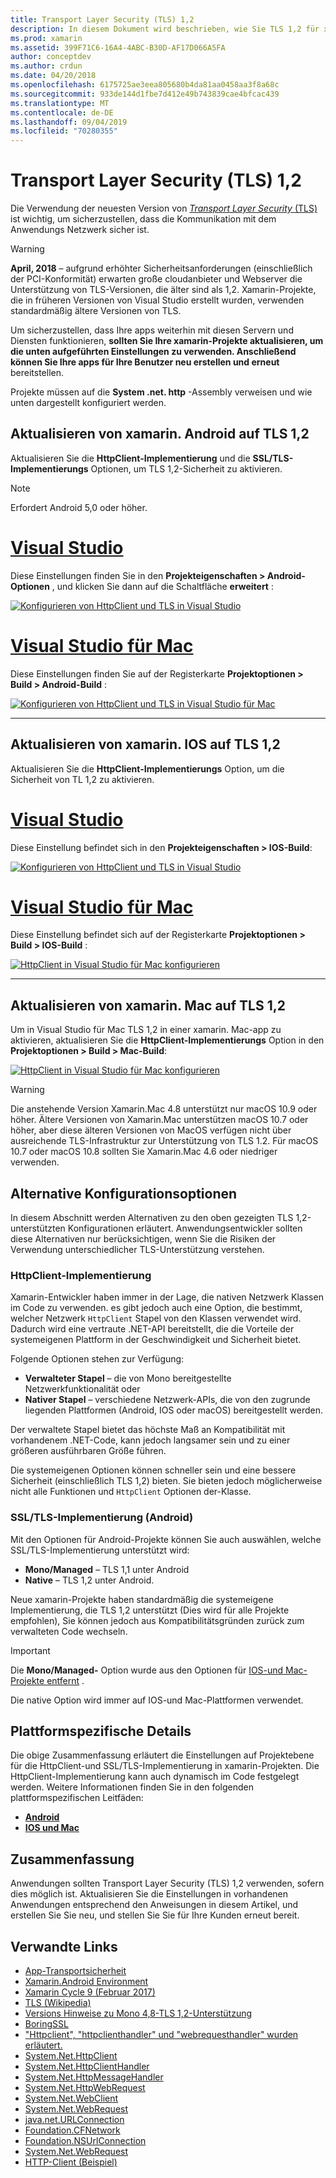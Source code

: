 ```yaml
---
title: Transport Layer Security (TLS) 1,2
description: In diesem Dokument wird beschrieben, wie Sie TLS 1,2 für xamarin. IOS-, xamarin. Android-und xamarin. Mac-Projekte aktivieren. Es zeigt, wie dies in Visual Studio 2019 und Visual Studio für Mac durchzuführen ist.
ms.prod: xamarin
ms.assetid: 399F71C6-16A4-4ABC-B30D-AF17D066A5FA
author: conceptdev
ms.author: crdun
ms.date: 04/20/2018
ms.openlocfilehash: 6175725ae3eea805680b4da81aa0458aa3f8a68c
ms.sourcegitcommit: 933de144d1fbe7d412e49b743839cae4bfcac439
ms.translationtype: MT
ms.contentlocale: de-DE
ms.lasthandoff: 09/04/2019
ms.locfileid: "70280355"
---
```

# <a name="transport-layer-security-tls-12"></a>Transport Layer Security (TLS) 1,2

Die Verwendung der neuesten Version von [ _Transport Layer Security_ (TLS)](https://en.wikipedia.org/wiki/Transport_Layer_Security) ist wichtig, um sicherzustellen, dass die Kommunikation mit dem Anwendungs Netzwerk sicher ist.

> [!WARNING]
> **April, 2018** – aufgrund erhöhter Sicherheitsanforderungen (einschließlich der PCI-Konformität) erwarten große cloudanbieter und Webserver die Unterstützung von TLS-Versionen, die älter sind als 1,2. Xamarin-Projekte, die in früheren Versionen von Visual Studio erstellt wurden, verwenden standardmäßig ältere Versionen von TLS.
>
> Um sicherzustellen, dass Ihre apps weiterhin mit diesen Servern und Diensten funktionieren, **sollten Sie Ihre xamarin-Projekte aktualisieren, um die unten aufgeführten Einstellungen zu verwenden. Anschließend können Sie Ihre apps für Ihre Benutzer neu erstellen und erneut** bereitstellen.

Projekte müssen auf die **System .net. http** -Assembly verweisen und wie unten dargestellt konfiguriert werden.

## <a name="update-xamarinandroid-to-tls-12"></a>Aktualisieren von xamarin. Android auf TLS 1,2

Aktualisieren Sie die **HttpClient-Implementierung** und die **SSL/TLS-Implementierungs** Optionen, um TLS 1,2-Sicherheit zu aktivieren.

> [!NOTE]
> Erfordert Android 5,0 oder höher.

# <a name="visual-studiotabwindows"></a>[Visual Studio](#tab/windows)

Diese Einstellungen finden Sie in den **Projekteigenschaften > Android-Optionen** , und klicken Sie dann auf die Schaltfläche **erweitert** :

[![Konfigurieren von HttpClient und TLS in Visual Studio](transport-layer-security-images/android-win-sml.png)](transport-layer-security-images/android-win.png#lightbox)

# <a name="visual-studio-for-mactabmacos"></a>[Visual Studio für Mac](#tab/macos)

Diese Einstellungen finden Sie auf der Registerkarte **Projektoptionen > Build > Android-Build** :

[![Konfigurieren von HttpClient und TLS in Visual Studio für Mac](transport-layer-security-images/android-mac-sml.png)](transport-layer-security-images/android-mac.png#lightbox)

-----

## <a name="update-xamarinios-to-tls-12"></a>Aktualisieren von xamarin. IOS auf TLS 1,2

Aktualisieren Sie die **HttpClient-Implementierungs** Option, um die Sicherheit von TL 1,2 zu aktivieren.

# <a name="visual-studiotabwindows"></a>[Visual Studio](#tab/windows)

Diese Einstellung befindet sich in den **Projekteigenschaften > IOS-Build**:

[![Konfigurieren von HttpClient und TLS in Visual Studio](transport-layer-security-images/ios-win-sml.png)](transport-layer-security-images/ios-win.png#lightbox)

# <a name="visual-studio-for-mactabmacos"></a>[Visual Studio für Mac](#tab/macos)

Diese Einstellung befindet sich auf der Registerkarte **Projektoptionen > Build > IOS-Build** :

[![HttpClient in Visual Studio für Mac konfigurieren](transport-layer-security-images/ios-mac-sml.png)](transport-layer-security-images/ios-mac.png#lightbox)

-----

## <a name="update-xamarinmac-to-tls-12"></a>Aktualisieren von xamarin. Mac auf TLS 1,2

Um in Visual Studio für Mac TLS 1,2 in einer xamarin. Mac-app zu aktivieren, aktualisieren Sie die **HttpClient-Implementierungs** Option in den **Projektoptionen > Build > Mac-Build**:

[![HttpClient in Visual Studio für Mac konfigurieren](transport-layer-security-images/macos-mac-sml.png)](transport-layer-security-images/macos-mac.png#lightbox)

> [!WARNING]
> Die anstehende Version Xamarin.Mac 4.8 unterstützt nur macOS 10.9 oder höher.
> Ältere Versionen von Xamarin.Mac unterstützen macOS 10.7 oder höher, aber diese älteren Versionen von MacOS verfügen nicht über ausreichende TLS-Infrastruktur zur Unterstützung von TLS 1.2. Für macOS 10.7 oder macOS 10.8 sollten Sie Xamarin.Mac 4.6 oder niedriger verwenden.

## <a name="alternative-configuration-options"></a>Alternative Konfigurationsoptionen

In diesem Abschnitt werden Alternativen zu den oben gezeigten TLS 1,2-unterstützten Konfigurationen erläutert.
Anwendungsentwickler sollten diese Alternativen nur berücksichtigen, wenn Sie die Risiken der Verwendung unterschiedlicher TLS-Unterstützung verstehen.

### <a name="httpclient-implementation"></a>HttpClient-Implementierung

Xamarin-Entwickler haben immer in der Lage, die nativen Netzwerk Klassen im Code zu verwenden. es gibt jedoch auch eine Option, die bestimmt, welcher Netzwerk `HttpClient` Stapel von den Klassen verwendet wird. Dadurch wird eine vertraute .NET-API bereitstellt, die die Vorteile der systemeigenen Plattform in der Geschwindigkeit und Sicherheit bietet.

Folgende Optionen stehen zur Verfügung:

- **Verwalteter Stapel** – die von Mono bereitgestellte Netzwerkfunktionalität oder
- **Nativer Stapel** – verschiedene Netzwerk-APIs, die von den zugrunde liegenden Plattformen (Android, IOS oder macOS) bereitgestellt werden.

Der verwaltete Stapel bietet das höchste Maß an Kompatibilität mit vorhandenem .NET-Code, kann jedoch langsamer sein und zu einer größeren ausführbaren Größe führen.

Die systemeigenen Optionen können schneller sein und eine bessere Sicherheit (einschließlich TLS 1,2) bieten. Sie bieten jedoch möglicherweise nicht alle Funktionen und `HttpClient` Optionen der-Klasse.

### <a name="ssltls-implementation-android"></a>SSL/TLS-Implementierung (Android)

Mit den Optionen für Android-Projekte können Sie auch auswählen, welche SSL/TLS-Implementierung unterstützt wird:

- **Mono/Managed** – TLS 1,1 unter Android
- **Native** – TLS 1,2 unter Android.

Neue xamarin-Projekte haben standardmäßig die systemeigene Implementierung, die TLS 1,2 unterstützt (Dies wird für alle Projekte empfohlen), Sie können jedoch aus Kompatibilitätsgründen zurück zum verwalteten Code wechseln.

> [!IMPORTANT]
> Die **Mono/Managed-** Option wurde aus den Optionen für [IOS-und Mac-Projekte entfernt](https://github.com/xamarin/release-notes-archive/blob/master/release-notes/ios/xamarin.ios_10/xamarin.ios_10.8.md) .
>
> Die native Option wird immer auf IOS-und Mac-Plattformen verwendet.

## <a name="platform-specific-details"></a>Plattformspezifische Details

Die obige Zusammenfassung erläutert die Einstellungen auf Projektebene für die HttpClient-und SSL/TLS-Implementierung in xamarin-Projekten. Die HttpClient-Implementierung kann auch dynamisch im Code festgelegt werden. Weitere Informationen finden Sie in den folgenden plattformspezifischen Leitfäden:

- [**Android**](~/android/app-fundamentals/http-stack.md)
- [**IOS und Mac**](~/cross-platform/macios/http-stack.md)

## <a name="summary"></a>Zusammenfassung

Anwendungen sollten Transport Layer Security (TLS) 1,2 verwenden, sofern dies möglich ist.
Aktualisieren Sie die Einstellungen in vorhandenen Anwendungen entsprechend den Anweisungen in diesem Artikel, und erstellen Sie Sie neu, und stellen Sie Sie für Ihre Kunden erneut bereit.

## <a name="related-links"></a>Verwandte Links

- [App-Transportsicherheit](~/ios/app-fundamentals/ats.md)
- [Xamarin.Android Environment](~/android/deploy-test/environment.md)
- [Xamarin Cycle 9 (Februar 2017)](https://releases.xamarin.com/stable-release-cycle-9/)
- [TLS (Wikipedia)](https://en.wikipedia.org/wiki/Transport_Layer_Security)
- [Versions Hinweise zu Mono 4,8-TLS 1,2-Unterstützung](https://www.mono-project.com/docs/about-mono/releases/4.8.0/#tls-12-support)
- [BoringSSL](https://boringssl.googlesource.com/boringssl/)
- ["Httpclient", "httpclienthandler" und "webrequesthandler" wurden erläutert.](https://blogs.msdn.microsoft.com/henrikn/2012/08/07/httpclient-httpclienthandler-and-webrequesthandler-explained/)
- [System.Net.HttpClient](https://msdn.microsoft.com/library/system.net.http.httpclient(v=vs.118).aspx)
- [System.Net.HttpClientHandler](https://msdn.microsoft.com/library/system.net.http.httpclienthandler(v=vs.118).aspx)
- [System.Net.HttpMessageHandler](https://msdn.microsoft.com/library/system.net.http.httpmessagehandler(v=vs.118).aspx)
- [System.Net.HttpWebRequest](https://msdn.microsoft.com/library/system.net.httpwebrequest(v=vs.110).aspx)
- [System.Net.WebClient](https://msdn.microsoft.com/library/system.net.webclient(v=vs.110).aspx)
- [System.Net.WebRequest](https://msdn.microsoft.com/library/system.net.webrequest(v=vs.110).aspx)
- [java.net.URLConnection](https://developer.android.com/reference/java/net/URLConnection.html)
- [Foundation.CFNetwork](xref:CoreFoundation.CFNetwork)
- [Foundation.NSUrlConnection](xref:Foundation.NSUrlConnection)
- [System.Net.WebRequest](https://msdn.microsoft.com/library/system.net.webrequest(v=vs.110).aspx)
- [HTTP-Client (Beispiel)](https://docs.microsoft.com/samples/xamarin/ios-samples/httpclient/)
